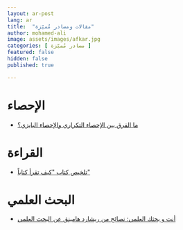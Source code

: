 ```yaml
---
layout: ar-post
lang: ar
title:  "مقالات ومصادر مُميّزة"
author: mohamed-ali
image: assets/images/afkar.jpg
categories: [ مصادر مُميّزة ]
featured: false
hidden: false
published: true

---
```


# الإحصاء

* [ما الفرق بين الإحصاء التكراري والإحصاء البايزي؟](https://towardsdatascience.com/statistics-are-you-bayesian-or-frequentist-4943f953f21b)

# القراءة

* [تلخيص كتاب "كيف تقرأ كتاباً"](https://qunaieer.com/how-to-read-a-book-summary/)


# البحث العلمي

* [أنت و بحثك العلمي: نصائح من ريشارد هامينڨ عن البحث العلمي](https://www.cs.virginia.edu/~robins/YouAndYourResearch.html)
